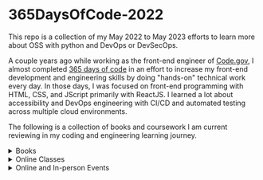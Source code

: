 # 365DaysOfCode-2022

This repo is a collection of my May 2022 to May 2023 efforts to learn more about OSS with python and DevOps or DevSecOps. 

A couple years ago while working as the front-end engineer of [Code.gov](https://code.gov/), I almost completed [365 days of code](https://github.com/jcastle-zz/365DaysOfCode) in an effort to increase my front-end development and engineering skills by doing "hands-on" technical work every day. In those days, I was focused on front-end programming with HTML, CSS, and JScript primarily with ReactJS. I learned a lot about accessibility and DevOps engineering with CI/CD and automated testing across multiple cloud environments.

The following is a collection of books and coursework I am current reviewing in my coding and engineering learning journey.

<details>
<summary>Books</summary>

| Title | Description | Progress | Repo |
| ----- | ----- | ----- | ----- |
| [Python for Everybody: Exploring Data in Python 3](https://www.amazon.com/Python-Everybody-Exploring-Data/dp/1530051126) | Book covering the basics of Python 3 with information on how to begin working with data quickly. | In Progress | [Repo](https://github.com/jcastle/python_practice) |

</details>

<details>
<summary>Online Classes</summary>

| Title | Description | Progress | Repo |
| ----- | ----- | ----- | ----- |
| [DevSecOps Essentials](https://learn.acloud.guru/course/303a1677-0bc8-41d2-bbe0-66ae7e4e01c0/dashboard) | This course covers the DevSecOps process with an emphasis on securing both legacy and hybrid cloud environments. Best practices for security are covered in a conventional Continuous Integration and Continuous Deployment (CI/CD) pipeline. | In progress | [Repo](https://github.com/jcastle/ACG-DevSecOpsEssentials) |
| [Core Python 3.6: Getting Started](https://app.pluralsight.com/library/courses/getting-started-python-core/table-of-contents) | This course introduces you to the essentials of the Python language, development culture, and important parts of the Python standard library. This course will help you develop the foundation you need to work on any Python project. | In progress | No repo |
| [Core Python: Big Picture](https://app.pluralsight.com/library/courses/core-python-big-picture/table-of-contents) | This course is a big picture introduction to Python, a widely used programming language growing in popularity, is simple to learn, and ultimately, fun to use. | Completed | No repo |

</details>

<details>
<summary>Online and In-person Events</summary>

| Title | Description | Progress | Repo |
| ----- | ----- | ----- | ----- |
| [AppSec Is Dead. Long Live DevSecOps!](https://app.pluralsight.com/library/courses/devseccon24-appsec-devsecops/table-of-contents) | DevSecCon 2020 - Security expert Dr. Matias Madou, Ph.D. demonstrates the changes the industry has faced in the journey from Waterfall to DevSecOps, as well as revealed how the developer can become a powerful piece of the DevSecOps pipeline. | Completed | No repo |

</details>
